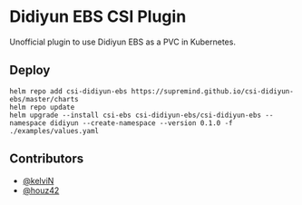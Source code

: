 # Didiyun EBS CSI Plugin

Unofficial plugin to use Didiyun EBS as a PVC in Kubernetes.

## Deploy

```
helm repo add csi-didiyun-ebs https://supremind.github.io/csi-didiyun-ebs/master/charts
helm repo update
helm upgrade --install csi-ebs csi-didiyun-ebs/csi-didiyun-ebs --namespace didiyun --create-namespace --version 0.1.0 -f ./examples/values.yaml
```

## Contributors
- [@kelviN](https://github.com/killwing)
- [@houz42](https://github.com/houz42)

